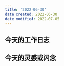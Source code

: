 ```yaml
---
title: '2022-06-30'
date created: 2022-06-30
date modified: 2022-07-05
---
```


## 今天的工作日志

## 今天的灵感或闪念
